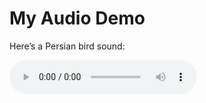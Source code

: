 # My Audio Demo

Here’s a Persian bird sound:

<audio controls>
  <source src="assets/bird-sound.mp3" type="audio/mpeg">
  Your browser does not support audio.
</audio>
